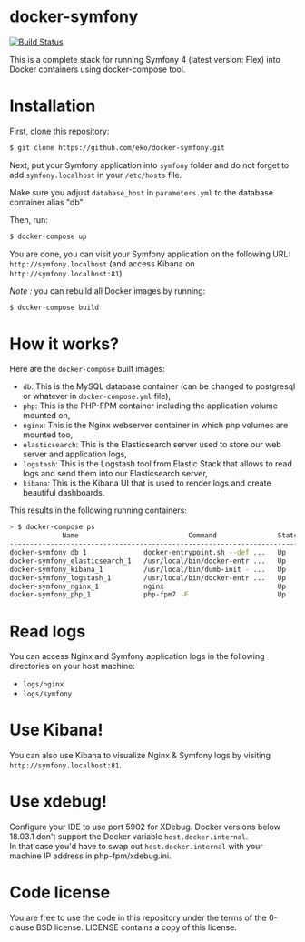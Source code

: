 docker-symfony
==============

[![Build Status](https://secure.travis-ci.org/eko/docker-symfony.png?branch=master)](http://travis-ci.org/eko/docker-symfony)


This is a complete stack for running Symfony 4 (latest version: Flex) into Docker containers using docker-compose tool.

# Installation

First, clone this repository:

```bash
$ git clone https://github.com/eko/docker-symfony.git
```

Next, put your Symfony application into `symfony` folder and do not forget to add `symfony.localhost` in your `/etc/hosts` file.

Make sure you adjust `database_host` in `parameters.yml` to the database container alias "db"

Then, run:

```bash
$ docker-compose up
```

You are done, you can visit your Symfony application on the following URL: `http://symfony.localhost` (and access Kibana on `http://symfony.localhost:81`)

_Note :_ you can rebuild all Docker images by running:

```bash
$ docker-compose build
```

# How it works?

Here are the `docker-compose` built images:

* `db`: This is the MySQL database container (can be changed to postgresql or whatever in `docker-compose.yml` file),
* `php`: This is the PHP-FPM container including the application volume mounted on,
* `nginx`: This is the Nginx webserver container in which php volumes are mounted too,
* `elasticsearch`: This is the Elasticsearch server used to store our web server and application logs,
* `logstash`: This is the Logstash tool from Elastic Stack that allows to read logs and send them into our Elasticsearch server,
* `kibana`: This is the Kibana UI that is used to render logs and create beautiful dashboards. 

This results in the following running containers:

```bash
> $ docker-compose ps
             Name                           Command               State                 Ports
-----------------------------------------------------------------------------------------------------------
docker-symfony_db_1              docker-entrypoint.sh --def ...   Up      0.0.0.0:3306->3306/tcp, 33060/tcp
docker-symfony_elasticsearch_1   /usr/local/bin/docker-entr ...   Up      0.0.0.0:9200->9200/tcp, 9300/tcp
docker-symfony_kibana_1          /usr/local/bin/dumb-init - ...   Up      0.0.0.0:81->5601/tcp
docker-symfony_logstash_1        /usr/local/bin/docker-entr ...   Up      5044/tcp, 9600/tcp
docker-symfony_nginx_1           nginx                            Up      443/tcp, 0.0.0.0:80->80/tcp
docker-symfony_php_1             php-fpm7 -F                      Up      0.0.0.0:9000->9001/tcp
```

# Read logs

You can access Nginx and Symfony application logs in the following directories on your host machine:

* `logs/nginx`
* `logs/symfony`

# Use Kibana!

You can also use Kibana to visualize Nginx & Symfony logs by visiting `http://symfony.localhost:81`.

# Use xdebug!

Configure your IDE to use port 5902 for XDebug.
Docker versions below 18.03.1 don't support the Docker variable `host.docker.internal`.  
In that case you'd have to swap out `host.docker.internal` with your machine IP address in php-fpm/xdebug.ini.

# Code license

You are free to use the code in this repository under the terms of the 0-clause BSD license. LICENSE contains a copy of this license.
